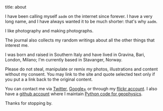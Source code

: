 title: about

I have been calling myself `aadm` on the internet since forever. I have a very long name, and I have always wanted it to be much shorter: that's why `aadm`.

I like photography and making photographs.

The journal also collects my random writings about all the other things that interest me.

I was born and raised in Southern Italy and have lived in Gravina, Bari, London, Milano; I'm currently based in Stavanger, Norway.

Please do not steal, manipulate or remix my photos, illustrations and content without my consent. You may link to the site and quote selected text only if you put a a link back to the original content.

You can contact me via [Twitter](http://twitter.com/aadmtwi), [Google+](http://plus.google.com/+AlessandroAmatodelMonte/) or through my [flickr account](http://www.flickr.com/photos/aadm/). I also have a [github account](https://github.com/aadm) where I maintain [Python code for geophysics](https://github.com/aadm/geophysical_notes).

Thanks for stopping by.

<!-- Unless otherwise stated all the content appearing here on [aadm.github.io](http://aadm.github.io) is my (Alessandro Amato del Monte) exclusive property. You may share and distribute my work but you cannot modify it, and obviously you cannot make money out of it. -->
